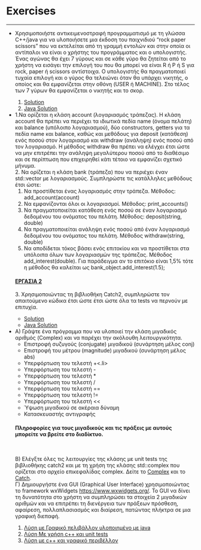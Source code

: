 <html>
<body>
<h1>Exercises</h1>
  <hr>
<ul>
<li>Χρησιμοποιήστε αντικειμενοστραφή προγραμματισμό με τη γλώσσα C++/java για να υλοποιήσετε μια έκδοση του παιχνιδιού “rock paper scissors” που να εκτελείται από τη γραμμή εντολών και στην οποία οι αντίπαλοι να είναι ο χρήστης του προγράμματος και ο υπολογιστής.  Ένας αγώνας θα έχει 7 γύρους και σε κάθε γύρο θα ζητείται από το χρήστη να εισάγει την επιλογή του που θα μπορεί να είναι R ή P ή S για rock, paper ή scissors αντίστοιχα. O υπολογιστής θα πραγματοποιεί τυχαία επιλογή και ο γύρος θα τελειώνει όταν θα υπάρχει νικητής, ο οποίος και θα εμφανίζεται στην οθόνη (USER ή MACHINE). Στο τέλος των 7 γύρων θα εμφανίζεται ο νικητής και το σκορ.</li>
<ol>
<li><a href="https://github.com/vasnastos/Object_Oriented_Programming-CPP-Java/blob/main/EXERCISES/RPS.cpp">Solution</a></li>
<li><a href="https://github.com/vasnastos/Object_Oriented_Programming-CPP-Java/tree/main/EXERCISES/RockPaperScissors">Java Solution</a></li>
</ol>
  <li>1.Να ορίζεται η κλάση account (λογαριασμός τράπεζας). Η κλάση account θα πρέπει να περιέχει τα ιδιωτικά
πεδία name (όνομα πελάτη) και balance (υπόλοιπο λογαριασμού), δύο constructors, getters για τα πεδία
name και balance, καθώς και μεθόδους για deposit (κατάθεση) ενός ποσού στον λογαριασμό και withdraw
(ανάληψη) ενός ποσού από τον λογαριασμό. Η μέθοδος withdraw θα πρέπει να ελέγχει έτσι ώστε να μην
επιτρέπει την ανάληψη μεγαλύτερου ποσού από το διαθέσιμο και σε περίπτωση που επιχειρηθεί κάτι τέτοιο
να εμφανίζει σχετικό μήνυμα.<br>
2. Να ορίζεται η κλάση bank (τράπεζα) που να περιέχει έναν std::vector με λογαριασμούς. Συμπληρώστε τις
κατάλληλες μεθόδους έτσι ώστε:<ol>
<li>Να προστίθεται ένας λογαριασμός στην τράπεζα. Μέθοδος: add_account(account)</li>
<li>Να εμφανίζονται όλοι οι λογαριασμοί. Μέθοδος: print_accounts()</li>
<li>Να πραγματοποιείται κατάθεση ενός ποσού σε έναν λογαριασμό δεδομένου του ονόματος του
πελάτη. Μέθοδος: deposit(string, double)</li>
<li>Να πραγματοποιείται ανάληψη ενός ποσού από έναν λογαριασμό δεδομένου του ονόματος του
  πελάτη. Μέθοδος withdraw(string, double)</li>
<li>Να αποδίδεται τόκος βάσει ενός επιτοκίου και να προστίθεται στα υπόλοιπα όλων των λογαριασμών
της τράπεζας. Μέθοδος add_interest(double). Για παράδειγμα αν το επιτόκιο είναι 1,5% τότε η
μέθοδος θα καλείται ως bank_object.add_interest(1.5);</li>
    </ol>
    <h4><a href="">ΕΡΓΑΣΙΑ 2</a></h4>
    3. Χρησιμοποιώντας τη βιβλιοθήκη Catch2, συμπληρώστε τον απαιτούμενο κώδικα έτσι ώστε έτσι ώστε όλα τα
tests να περνούν με επιτυχία.</li>
  <ul>
    <li><a href="">Solution</a></li>
    <li><a href="https://github.com/vasnastos/Object_Oriented_Programming-CPP-Java-/tree/main/EXERCISES/Bank_demo">Java Solution</a></li>
    </ul>
  <li>Α) Γράψτε ένα πρόγραμμα που να υλοποιεί την κλάση μιγαδικός αριθμός (Complex) και να παρέχει την ακόλουθη λειτουργικότητα.
<ul>
<li>Επιστροφή συζυγούς (conjugate) μιγαδικού (συνάρτηση μέλος conj)</li>
<li>Επιστροφή του μέτρου (magnitude) μιγαδικού (συνάρτηση μέλος abs)</li>
<li>Yπερφόρτωση του τελεστή +<.li>
<li>Υπερφόρτωση του τελεστή -</li>
<li>Υπερφόρτωση του τελεστή *</li>
<li>Υπερφόρτωση του τελεστή /</li>
<li>Υπερφόρτωση του τελεστή ==</li>
<li>Υπερφόρτωση του τελεστή !=</li>
<li>Υπερφόρτωση του τελεστή <<</li>
<li>Ύψωση μιγαδικού σε ακέραια δύναμη</li>
<li>Κατασκευαστής αντιγραφής</li>
  </ul>
<h4>Πληροφορίες για τους μιγαδικούς και τις πράξεις με αυτούς μπορείτε να βρείτε στο διαδίκτυο.</h4>
  <br>

Β) Ελέγξτε όλες τις λειτουργίες της κλάσης με unit tests της βιβλιοθήκης catch2 και με τη χρήση της κλάσης std::complex που ορίζεται στο αρχείο επικεφαλίδας complex. Δείτε το <a href="https://en.cppreference.com/w/cpp/numeric/complex" target="_blank">Complex</a> και το <a href="https://github.com/catchorg/Catch2" target="_blank">Catch</a>.
<br>
Γ) Δημιουργήστε ένα GUI (Graphical User Interface) χρησιμοποιώντας το framework wxWidgets https://www.wxwidgets.org/. To GUI να δίνει τη δυνατότητα στο χρήστη να συμπληρώσει τα στοιχεία 2 μιγαδικών αριθμών και να επιτρέπει τη διενέργεια των πράξεων πρόσθεση, αφαίρεση, πολλαπλασιασμός και διαίρεση, πατώντας πλήκτρα σε μια γραφική διεπαφή.</li>
  <ol>
     <li><a href="https://github.com/vasnastos/Object_Oriented_Programming-CPP-Java/raw/main/complexproject.zip">Λύση με Γραφικό πελιβάλλον υλοποιημένο με java</a></li>
  <li><a href="">Λύση Με χρήση c++ και unit tests</a></li>
  <li><a href="">Λύση με c++ και γραφικό περιβέλλον</a></li>
  </ol>
  </ul>
</body>
</html>
